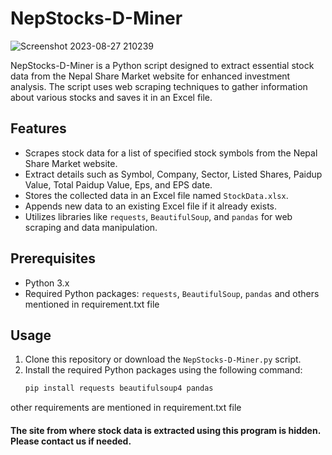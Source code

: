 # NepStocks-D-Miner
![Screenshot 2023-08-27 210239](https://github.com/sanjaypahari/NepStocks-D-Miner/assets/107178884/ea87b47e-4597-406d-9bf8-3522ea3a5520)

NepStocks-D-Miner is a Python script designed to extract essential stock data from the Nepal Share Market website for enhanced investment analysis. The script uses web scraping techniques to gather information about various stocks and saves it in an Excel file.

## Features

- Scrapes stock data for a list of specified stock symbols from the Nepal Share Market website.
- Extract details such as Symbol, Company, Sector, Listed Shares, Paidup Value, Total Paidup Value, Eps, and EPS date.
- Stores the collected data in an Excel file named `StockData.xlsx`.
- Appends new data to an existing Excel file if it already exists.
- Utilizes libraries like `requests`, `BeautifulSoup`, and `pandas` for web scraping and data manipulation.

## Prerequisites

- Python 3.x
- Required Python packages: `requests`, `BeautifulSoup`, `pandas` and others mentioned in requirement.txt file

## Usage

1. Clone this repository or download the `NepStocks-D-Miner.py` script.
2. Install the required Python packages using the following command:
   ```bash
   pip install requests beautifulsoup4 pandas
other requirements are mentioned in requirement.txt file 

#### The site from where stock data is extracted using this program is hidden. Please contact us if needed.
